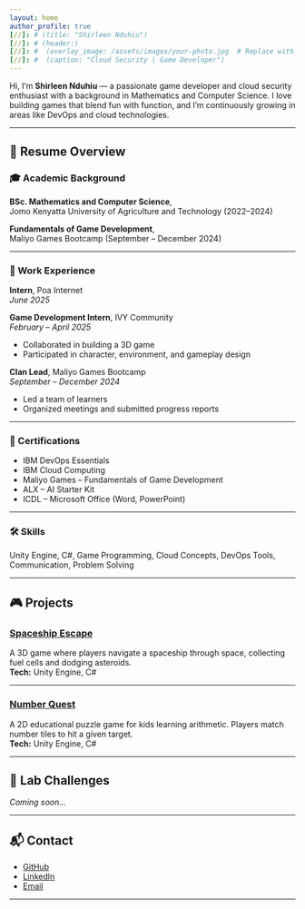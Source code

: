 ```yaml
---
layout: home
author_profile: true
[//]: # (title: "Shirleen Nduhiu")
[//]: # (header:)
[//]: #  (overlay_image: /assets/images/your-photo.jpg  # Replace with the correct path to your uploaded image)
[//]: #  (caption: "Cloud Security | Game Developer")
---
```


Hi, I’m **Shirleen Nduhiu** — a passionate game developer and cloud security enthusiast with a background in Mathematics and Computer Science. I love building games that blend fun with function, and I’m continuously growing in areas like DevOps and cloud technologies.

---

## 📄 Resume Overview

### 🎓 Academic Background
**BSc. Mathematics and Computer Science**,  
Jomo Kenyatta University of Agriculture and Technology (2022–2024)

**Fundamentals of Game Development**,  
Maliyo Games Bootcamp (September – December 2024)

---

### 💼 Work Experience
**Intern**, Poa Internet  
*June 2025*  

**Game Development Intern**, IVY Community  
*February – April 2025*  
- Collaborated in building a 3D game  
- Participated in character, environment, and gameplay design  

**Clan Lead**, Maliyo Games Bootcamp  
*September – December 2024*  
- Led a team of learners  
- Organized meetings and submitted progress reports

---

### 📜 Certifications
- IBM DevOps Essentials  
- IBM Cloud Computing  
- Maliyo Games – Fundamentals of Game Development  
- ALX – AI Starter Kit  
- ICDL – Microsoft Office (Word, PowerPoint)

---

### 🛠️ Skills
Unity Engine, C#, Game Programming, Cloud Concepts, DevOps Tools, Communication, Problem Solving

---

## 🎮 Projects

### [Spaceship Escape](https://github.com/snduhiu/spaceship_escape)
A 3D game where players navigate a spaceship through space, collecting fuel cells and dodging asteroids.  
**Tech:** Unity Engine, C#

---

### [Number Quest](https://github.com/snduhiu/number_quest_2d)
A 2D educational puzzle game for kids learning arithmetic. Players match number tiles to hit a given target.  
**Tech:** Unity Engine, C#

---

## 🔐 Lab Challenges
*Coming soon...*

---

## 📬 Contact

- [GitHub](https://github.com/snduhiu)  
- [LinkedIn](https://www.linkedin.com/in/shirleen-nduhiu-9149b6269/)  
- [Email](mailto:shirleen.nduhiu43@gmail.com)

---

